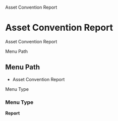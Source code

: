 
Asset Convention Report
# Asset Convention Report


Asset Convention Report

Menu Path
## Menu Path



- Asset Convention Report

Menu Type
### Menu Type

**Report**

